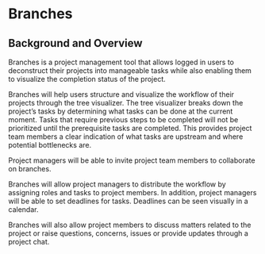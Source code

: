 # Branches

## Background and Overview
Branches is a project management tool that allows logged in users to deconstruct their projects into manageable tasks while also enabling them to visualize the completion status of the project.

Branches will help users structure and visualize the workflow of their projects through the tree visualizer. The tree visualizer breaks down the project’s tasks by determining what tasks can be done at the current moment. Tasks that require previous steps to be completed will not be prioritized until the prerequisite tasks are completed. This provides project team members a clear indication of what tasks are upstream and where potential bottlenecks are.

Project managers will be able to invite project team members to collaborate on branches.

Branches will allow project managers to distribute the workflow by assigning roles and tasks to project members. In addition, project managers will be able to set deadlines for tasks. Deadlines can be seen visually in a calendar.

Branches will also allow project members to discuss matters related to the project or raise questions, concerns, issues or provide updates through a project chat.